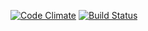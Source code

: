 [![Code Climate](https://codeclimate.com/github/dwyl/esta/badges/gpa.svg)](https://codeclimate.com/github/dwyl/esta) [![Build Status](https://travis-ci.org/dwyl/esta.svg?branch=master)](https://travis-ci.org/dwyl/esta)
